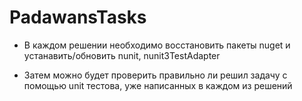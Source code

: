 # PadawansTasks
 
* В каждом решении необходимо восстановить пакеты nuget и устанавить/обновить nunit, nunit3TestAdapter

* Затем можно будет проверить правильно ли решил задачу с помощью unit тестова, уже написанных в каждом из решений
